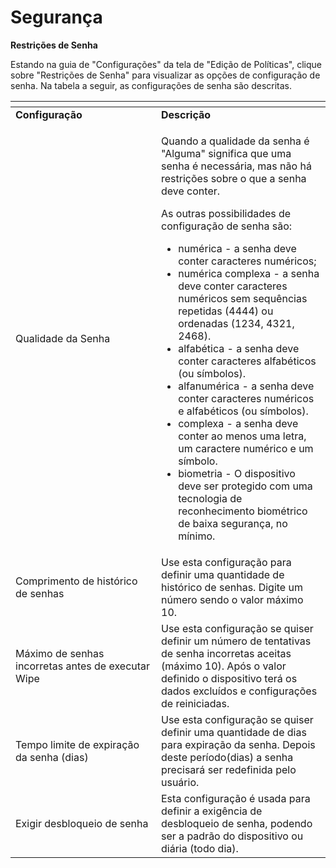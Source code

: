 # Segurança

**Restrições de Senha**

Estando na guia de "Configurações" da tela de "Edição de Políticas", clique sobre "Restrições de Senha" para visualizar as opções de configuração de senha. Na tabela a seguir, as configurações de senha são descritas.

<table data-header-hidden><thead><tr><th width="217"></th><th></th></tr></thead><tbody><tr><td><strong>Configuração</strong></td><td><strong>Descrição</strong></td></tr><tr><td>Qualidade da Senha</td><td><p>Quando a qualidade da senha é "Alguma" significa que uma senha é necessária, mas não há restrições sobre o que a senha deve conter.</p><p>As outras possibilidades de configuração de senha são:</p><ul><li>numérica - a senha deve conter caracteres numéricos;</li><li>numérica complexa - a senha deve conter caracteres numéricos sem sequências repetidas (4444) ou ordenadas (1234, 4321, 2468).</li><li>alfabética - a senha deve conter caracteres alfabéticos (ou símbolos).</li><li>alfanumérica - a senha deve conter caracteres numéricos e alfabéticos (ou símbolos).</li><li>complexa - a senha deve conter ao menos uma letra, um caractere numérico e um símbolo.</li><li>biometria - O dispositivo deve ser protegido com uma tecnologia de reconhecimento biométrico de baixa segurança, no mínimo.</li></ul></td></tr><tr><td>Comprimento de histórico de senhas</td><td>Use esta configuração para definir uma quantidade de histórico de senhas. Digite um número sendo o valor máximo 10.</td></tr><tr><td>Máximo de senhas incorretas antes de executar Wipe</td><td>Use esta configuração se quiser definir um número de tentativas de senha incorretas aceitas (máximo 10). Após o valor definido o dispositivo terá os dados excluídos e configurações de reiniciadas.</td></tr><tr><td>Tempo limite de expiração da senha (dias)</td><td>Use esta configuração se quiser definir uma quantidade de dias para expiração da senha. Depois deste período(dias) a senha precisará ser redefinida pelo usuário.</td></tr><tr><td>Exigir desbloqueio de senha</td><td>Esta configuração é usada para definir a exigência de desbloqueio de senha, podendo ser a padrão do dispositivo ou diária (todo dia).</td></tr></tbody></table>

